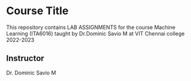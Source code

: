 # Course Title

This repository contains LAB ASSIGNMENTS for the course Machine Learning (ITA6016) taught by Dr.Dominic Savio M at VIT Chennai college 2022-2023 

## Instructor

Dr. Dominic Savio M

